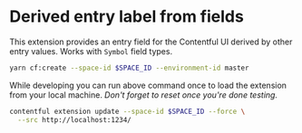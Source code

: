 # Derived entry label from fields

This extension provides an entry field for the Contentful UI derived by other entry values. Works with `Symbol` field types.

```sh
yarn cf:create --space-id $SPACE_ID --environment-id master
```

While developing you can run above command once to load the extension from your local machine. 
*Don't forget to reset once you're done testing.*

```sh
contentful extension update --space-id $SPACE_ID --force \
  --src http://localhost:1234/
```
